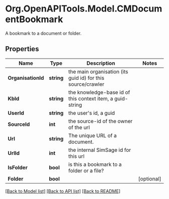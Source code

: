# Org.OpenAPITools.Model.CMDocumentBookmark
A bookmark to a document or folder.

## Properties

Name | Type | Description | Notes
------------ | ------------- | ------------- | -------------
**OrganisationId** | **string** | the main organisation (its guid id) for this source/crawler | 
**KbId** | **string** | the knowledge-base id of this context item, a guid-string | 
**UserId** | **string** | the user&#39;s id, a guid | 
**SourceId** | **int** | the source-id of the owner of the url | 
**Url** | **string** | The unique URL of a document. | 
**UrlId** | **int** | the internal SimSage id for this url | 
**IsFolder** | **bool** | is this a bookmark to a folder or a file? | 
**Folder** | **bool** |  | [optional] 

[[Back to Model list]](../README.md#documentation-for-models) [[Back to API list]](../README.md#documentation-for-api-endpoints) [[Back to README]](../README.md)

